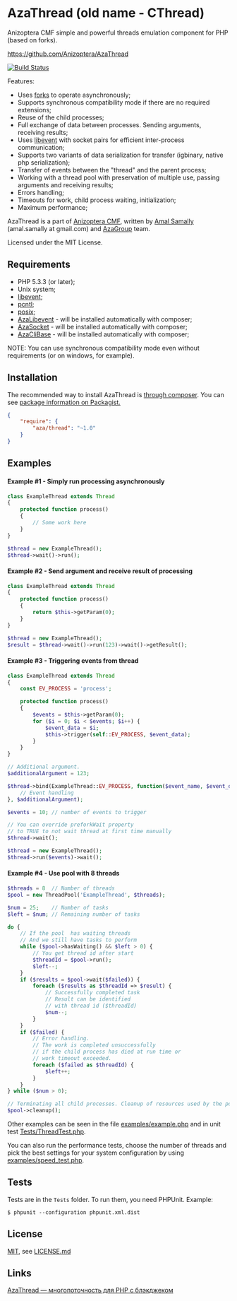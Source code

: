 AzaThread (old name - CThread)
==============================

Anizoptera CMF simple and powerful threads emulation component for PHP (based on forks).

https://github.com/Anizoptera/AzaThread

[![Build Status](https://secure.travis-ci.org/Anizoptera/AzaThread.png?branch=master)](http://travis-ci.org/Anizoptera/AzaThread)

Features:

* Uses [forks](http://php.net/pcntl-fork) to operate asynchronously;
* Supports synchronous compatibility mode if there are no required extensions;
* Reuse of the child processes;
* Full exchange of data between processes. Sending arguments, receiving results;
* Uses [libevent](http://php.net/libevent) with socket pairs for efficient inter-process communication;
* Supports two variants of data serialization for transfer (igbinary, native php serialization);
* Transfer of events between the "thread" and the parent process;
* Working with a thread pool with preservation of multiple use, passing arguments and receiving results;
* Errors handling;
* Timeouts for work, child process waiting, initialization;
* Maximum performance;

AzaThread is a part of [Anizoptera CMF](https://github.com/Anizoptera), written by [Amal Samally](http://azagroup.ru/#amal) (amal.samally at gmail.com) and [AzaGroup](http://azagroup.ru/) team.

Licensed under the MIT License.


Requirements
------------

* PHP 5.3.3 (or later);
* Unix system;
* [libevent](http://php.net/libevent);
* [pcntl](http://php.net/pcntl);
* [posix](http://php.net/posix);
* [AzaLibevent](https://github.com/Anizoptera/AzaLibEvent) - will be installed automatically with composer;
* [AzaSocket](https://github.com/Anizoptera/AzaSocket) - will be installed automatically with composer;
* [AzaCliBase](https://github.com/Anizoptera/AzaCliBase) - will be installed automatically with composer;

NOTE: You can use synchronous compatibility mode even without requirements (or on windows, for example).


Installation
------------

The recommended way to install AzaThread is [through composer](http://getcomposer.org).
You can see [package information on Packagist.](https://packagist.org/packages/aza/thread)

```JSON
{
	"require": {
		"aza/thread": "~1.0"
	}
}
```


Examples
--------

#### Example #1 - Simply run processing asynchronously

```php
class ExampleThread extends Thread
{
	protected function process()
	{
		// Some work here
	}
}

$thread = new ExampleThread();
$thread->wait()->run();
```

#### Example #2 - Send argument and receive result of processing

```php
class ExampleThread extends Thread
{
	protected function process()
	{
		return $this->getParam(0);
	}
}

$thread = new ExampleThread();
$result = $thread->wait()->run(123)->wait()->getResult();
```

#### Example #3 - Triggering events from thread

```php
class ExampleThread extends Thread
{
	const EV_PROCESS = 'process';

	protected function process()
	{
		$events = $this->getParam(0);
		for ($i = 0; $i < $events; $i++) {
			$event_data = $i;
			$this->trigger(self::EV_PROCESS, $event_data);
		}
	}
}

// Additional argument.
$additionalArgument = 123;

$thread->bind(ExampleThread::EV_PROCESS, function($event_name, $event_data, $additional_arg)  {
	// Event handling
}, $additionalArgument);

$events = 10; // number of events to trigger

// You can override preforkWait property
// to TRUE to not wait thread at first time manually
$thread->wait();

$thread = new ExampleThread();
$thread->run($events)->wait();
```

#### Example #4 - Use pool with 8 threads

```php
$threads = 8  // Number of threads
$pool = new ThreadPool('ExampleThread', $threads);

$num = 25;    // Number of tasks
$left = $num; // Remaining number of tasks

do {
	// If the pool  has waiting threads
	// And we still have tasks to perform
	while ($pool->hasWaiting() && $left > 0) {
		// You get thread id after start
		$threadId = $pool->run();
		$left--;
	}
	if ($results = $pool->wait($failed)) {
		foreach ($results as $threadId => $result) {
			// Successfully completed task
			// Result can be identified
			// with thread id ($threadId)
			$num--;
		}
	}
	if ($failed) {
		// Error handling.
		// The work is completed unsuccessfully
		// if the child process has died at run time or
		// work timeout exceeded.
		foreach ($failed as $threadId) {
			$left++;
		}
	}
} while ($num > 0);

// Terminating all child processes. Cleanup of resources used by the pool.
$pool->cleanup();
```


Other examples can be seen in the file [examples/example.php](examples/example.php) and in unit test [Tests/ThreadTest.php](Tests/ThreadTest.php).

You can also run the performance tests, choose the number of threads and pick the best settings for your system configuration by using [examples/speed_test.php](examples/speed_test.php).


Tests
-----

Tests are in the `Tests` folder.
To run them, you need PHPUnit.
Example:

    $ phpunit --configuration phpunit.xml.dist


License
-------

[MIT](http://www.opensource.org/licenses/mit-license.html), see [LICENSE.md](LICENSE.md)


Links
-----

[AzaThread — многопоточность для PHP с блэкджеком](http://habrahabr.ru/blogs/php/134501/)
